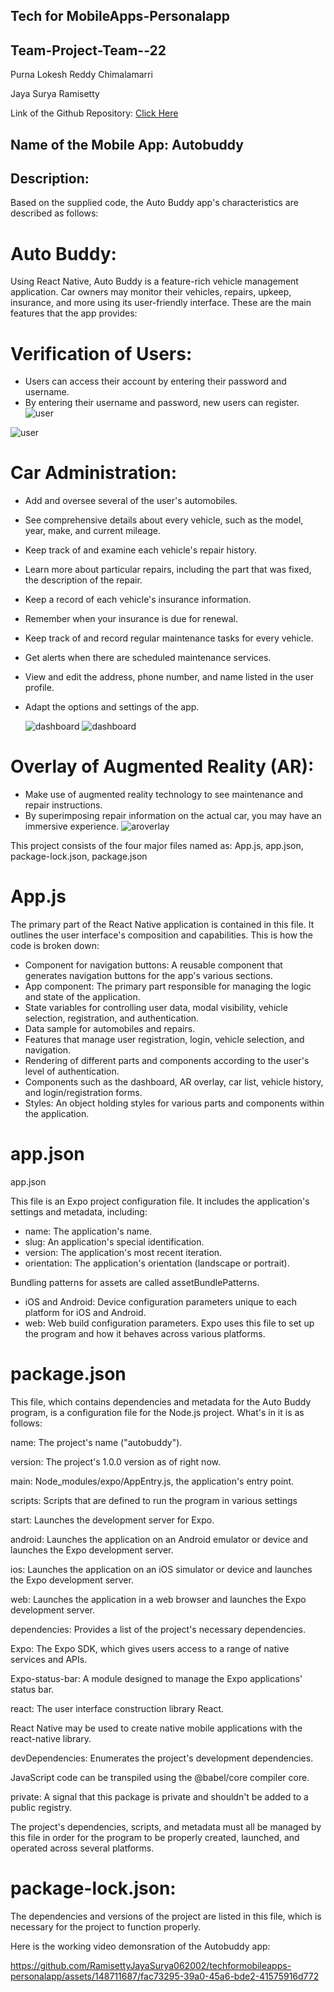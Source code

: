 ## Tech for MobileApps-Personalapp
## Team-Project-Team--22

Purna Lokesh Reddy Chimalamarri

Jaya Surya Ramisetty

Link of the Github Repository: [Click Here](https://github.com/RamisettyJayaSurya062002/techformobileapps-personalapp)

## Name of the Mobile App: Autobuddy

## Description:
Based on the supplied code, the Auto Buddy app's characteristics are described as follows:

# Auto Buddy:

Using React Native, Auto Buddy is a feature-rich vehicle management application. Car owners may monitor their vehicles, repairs, upkeep, insurance, and more using its user-friendly interface. These are the main features that the app provides:

# Verification of Users:

- Users can access their account by entering their password and username.
- By entering their username and password, new users can register.
![user](/images/regpage.jpg)

![user](images/regsucpage.jpg)
# Car Administration:

- Add and oversee several of the user's automobiles.
- See comprehensive details about every vehicle, such as the model, year, make, and current mileage.
- Keep track of and examine each vehicle's repair history.
- Learn more about particular repairs, including the part that was fixed, the description of the repair.
- Keep a record of each vehicle's insurance information.
- Remember when your insurance is due for renewal.
- Keep track of and record regular maintenance tasks for every vehicle.
- Get alerts when there are scheduled maintenance services.
- View and edit the address, phone number, and name listed in the user profile.
- Adapt the options and settings of the app.
  
  ![dashboard](images/dashboard1.jpg)
  ![dashboard](images/dashboard2.jpg)
# Overlay of Augmented Reality (AR):
- Make use of augmented reality technology to see maintenance and repair instructions.
- By superimposing repair information on the actual car, you may have an immersive experience.
  ![aroverlay](images/aroverlay.jpg)

This project consists of the four major files named as: App.js, app.json, package-lock.json, package.json
# App.js

The primary part of the React Native application is contained in this file. It outlines the user interface's composition and capabilities. This is how the code is broken down:
- Component for navigation buttons: A reusable component that generates navigation buttons for the app's various sections.
- App component: The primary part responsible for managing the logic and state of the application.
- State variables for controlling user data, modal visibility, vehicle selection, registration, and authentication.
- Data sample for automobiles and repairs.
- Features that manage user registration, login, vehicle selection, and navigation.
- Rendering of different parts and components according to the user's level of authentication.
- Components such as the dashboard, AR overlay, car list, vehicle history, and login/registration forms.
- Styles: An object holding styles for various parts and components within the application.

# app.json
app.json

This file is an Expo project configuration file. It includes the application's settings and metadata, including:

- name: The application's name.
- slug: An application's special identification.
- version: The application's most recent iteration.
- orientation: The application's orientation (landscape or portrait).

Bundling patterns for assets are called assetBundlePatterns.
- iOS and Android: Device configuration parameters unique to each platform for iOS and Android.
- web: Web build configuration parameters.
Expo uses this file to set up the program and how it behaves across various platforms.

 # package.json

This file, which contains dependencies and metadata for the Auto Buddy program, is a configuration file for the Node.js project. What's in it is as follows:

name: The project's name ("autobuddy").

version: The project's 1.0.0 version as of right now.

main: Node_modules/expo/AppEntry.js, the application's entry point.

scripts: Scripts that are defined to run the program in various settings

start: Launches the development server for Expo.

android: Launches the application on an Android emulator or device and launches the Expo development server.

ios: Launches the application on an iOS simulator or device and launches the Expo development server.


web: Launches the application in a web browser and launches the Expo development server.

dependencies: Provides a list of the project's necessary dependencies.

Expo: The Expo SDK, which gives users access to a range of native services and APIs.

Expo-status-bar: A module designed to manage the Expo applications' status bar.

react: The user interface construction library React.

React Native may be used to create native mobile applications with the react-native library.

devDependencies: Enumerates the project's development dependencies.

JavaScript code can be transpiled using the @babel/core compiler core.

private: A signal that this package is private and shouldn't be added to a public registry.

The project's dependencies, scripts, and metadata must all be managed by this file in order for the program to be properly created, launched, and operated across several platforms.

# package-lock.json:

The dependencies and versions of the project are listed in this file, which is necessary for the project to function properly.

Here is the working video demonsration of the Autobuddy app:

https://github.com/RamisettyJayaSurya062002/techformobileapps-personalapp/assets/148711687/fac73295-39a0-45a6-bde2-41575916d772

